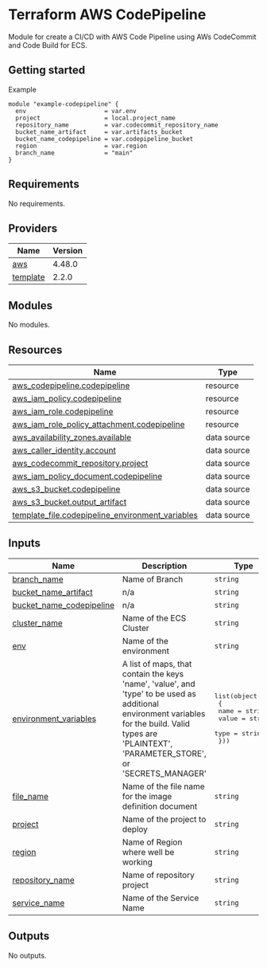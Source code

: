 # Terraform AWS CodePipeline

Module for create a CI/CD with AWS Code Pipeline using AWs CodeCommit and Code Build for ECS.

## Getting started

Example

````
module "example-codepipeline" {
  env                      = var.env
  project                  = local.project_name
  repository_name          = var.codecommit_repository_name
  bucket_name_artifact     = var.artifacts_bucket
  bucket_name_codepipeline = var.codepipeline_bucket
  region                   = var.region
  branch_name              = "main"
}
````

<!-- BEGINNING OF PRE-COMMIT-TERRAFORM DOCS HOOK -->
## Requirements

No requirements.

## Providers

| Name | Version |
|------|---------|
| <a name="provider_aws"></a> [aws](#provider\_aws) | 4.48.0 |
| <a name="provider_template"></a> [template](#provider\_template) | 2.2.0 |

## Modules

No modules.

## Resources

| Name | Type |
|------|------|
| [aws_codepipeline.codepipeline](https://registry.terraform.io/providers/hashicorp/aws/latest/docs/resources/codepipeline) | resource |
| [aws_iam_policy.codepipeline](https://registry.terraform.io/providers/hashicorp/aws/latest/docs/resources/iam_policy) | resource |
| [aws_iam_role.codepipeline](https://registry.terraform.io/providers/hashicorp/aws/latest/docs/resources/iam_role) | resource |
| [aws_iam_role_policy_attachment.codepipeline](https://registry.terraform.io/providers/hashicorp/aws/latest/docs/resources/iam_role_policy_attachment) | resource |
| [aws_availability_zones.available](https://registry.terraform.io/providers/hashicorp/aws/latest/docs/data-sources/availability_zones) | data source |
| [aws_caller_identity.account](https://registry.terraform.io/providers/hashicorp/aws/latest/docs/data-sources/caller_identity) | data source |
| [aws_codecommit_repository.project](https://registry.terraform.io/providers/hashicorp/aws/latest/docs/data-sources/codecommit_repository) | data source |
| [aws_iam_policy_document.codepipeline](https://registry.terraform.io/providers/hashicorp/aws/latest/docs/data-sources/iam_policy_document) | data source |
| [aws_s3_bucket.codepipeline](https://registry.terraform.io/providers/hashicorp/aws/latest/docs/data-sources/s3_bucket) | data source |
| [aws_s3_bucket.output_artifact](https://registry.terraform.io/providers/hashicorp/aws/latest/docs/data-sources/s3_bucket) | data source |
| [template_file.codepipeline_environment_variables](https://registry.terraform.io/providers/hashicorp/template/latest/docs/data-sources/file) | data source |

## Inputs

| Name | Description | Type | Default | Required |
|------|-------------|------|---------|:--------:|
| <a name="input_branch_name"></a> [branch\_name](#input\_branch\_name) | Name of Branch | `string` | n/a | yes |
| <a name="input_bucket_name_artifact"></a> [bucket\_name\_artifact](#input\_bucket\_name\_artifact) | n/a | `string` | n/a | yes |
| <a name="input_bucket_name_codepipeline"></a> [bucket\_name\_codepipeline](#input\_bucket\_name\_codepipeline) | n/a | `string` | n/a | yes |
| <a name="input_cluster_name"></a> [cluster\_name](#input\_cluster\_name) | Name of the ECS Cluster | `string` | n/a | yes |
| <a name="input_env"></a> [env](#input\_env) | Name of the environment | `string` | n/a | yes |
| <a name="input_environment_variables"></a> [environment\_variables](#input\_environment\_variables) | A list of maps, that contain the keys 'name', 'value', and 'type' to be used as additional environment variables for the build. Valid types are 'PLAINTEXT', 'PARAMETER\_STORE', or 'SECRETS\_MANAGER' | <pre>list(object(<br>    {<br>      name  = string<br>      value = string<br>      type  = string<br>  }))</pre> | `[]` | no |
| <a name="input_file_name"></a> [file\_name](#input\_file\_name) | Name of the file name for the image definition document | `string` | `"imagedefinitions.json"` | no |
| <a name="input_project"></a> [project](#input\_project) | Name of the project to deploy | `string` | n/a | yes |
| <a name="input_region"></a> [region](#input\_region) | Name of Region where well be working | `string` | n/a | yes |
| <a name="input_repository_name"></a> [repository\_name](#input\_repository\_name) | Name of repository project | `string` | n/a | yes |
| <a name="input_service_name"></a> [service\_name](#input\_service\_name) | Name of the Service Name | `string` | n/a | yes |

## Outputs

No outputs.
<!-- END OF PRE-COMMIT-TERRAFORM DOCS HOOK -->
